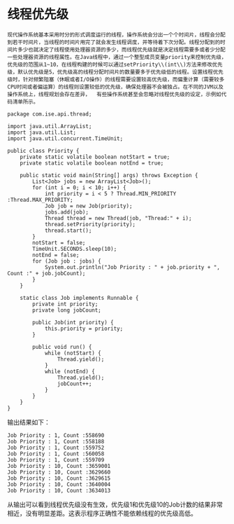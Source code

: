 # 线程优先级

    现代操作系统基本采用时分的形式调度运行的线程，操作系统会分出一个个时间片，线程会分配到若干时间片，当线程的时间片用完了就会发生线程调度，并等待着下次分配。线程分配到的时间片多少也就决定了线程使用处理器资源的多少，而线程优先级就是决定线程需要多或者少分配一些处理器资源的线程属性。在Java线程中，通过一个整型成员变量priority来控制优先级，优先级的范围从1~10，在线程构建的时候可以通过setPriority\\(int\\)方法来修改优先级，默认优先级是5，优先级高的线程分配时间片的数量要多于优先级低的线程。设置线程优先级时，针对频繁阻塞（休眠或者I/O操作）的线程需要设置较高优先级，而偏重计算（需要较多CPU时间或者偏运算）的线程则设置较低的优先级，确保处理器不会被独占。在不同的JVM以及操作系统上，线程规划会存在差异，  有些操作系统甚至会忽略对线程优先级的设定，示例如代码清单所示。

```
package com.ise.api.thread;

import java.util.ArrayList;
import java.util.List;
import java.util.concurrent.TimeUnit;

public class Priority {
    private static volatile boolean notStart = true;
    private static volatile boolean notEnd = true;

    public static void main(String[] args) throws Exception {
        List<Job> jobs = new ArrayList<Job>();
        for (int i = 0; i < 10; i++) {
            int priority = i < 5 ? Thread.MIN_PRIORITY :Thread.MAX_PRIORITY;
            Job job = new Job(priority);
            jobs.add(job);
            Thread thread = new Thread(job, "Thread:" + i);
            thread.setPriority(priority);
            thread.start();
        }
        notStart = false;
        TimeUnit.SECONDS.sleep(10);
        notEnd = false;
        for (Job job : jobs) {
            System.out.println("Job Priority : " + job.priority + ", Count :" + job.jobCount);
        }
    }

    static class Job implements Runnable {
        private int priority;
        private long jobCount;

        public Job(int priority) {
            this.priority = priority;
        }

        public void run() {
            while (notStart) {
                Thread.yield();
            }
            while (notEnd) {
                Thread.yield();
                jobCount++;
            }
        }
    }
}
```

输出结果如下：

```
Job Priority : 1, Count :558690
Job Priority : 1, Count :558188
Job Priority : 1, Count :559752
Job Priority : 1, Count :560058
Job Priority : 1, Count :559709
Job Priority : 10, Count :3659001
Job Priority : 10, Count :3629660
Job Priority : 10, Count :3629615
Job Priority : 10, Count :3640004
Job Priority : 10, Count :3634013
```

从输出可以看到线程优先级没有生效，优先级1和优先级10的Job计数的结果非常相近，没有明显差距。这表示程序正确性不能依赖线程的优先级高低。

